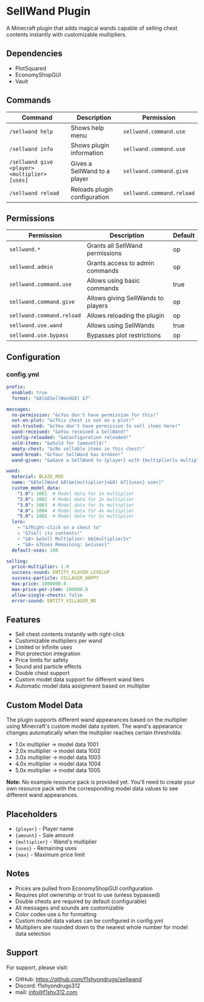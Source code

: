 # SellWand Plugin

A Minecraft plugin that adds magical wands capable of selling chest contents instantly with customizable multipliers.

## Dependencies
- PlotSquared
- EconomyShopGUI
- Vault

## Commands
| Command | Description | Permission |
|---------|-------------|------------|
| `/sellwand help` | Shows help menu | `sellwand.command.use` |
| `/sellwand info` | Shows plugin information | `sellwand.command.use` |
| `/sellwand give <player> <multiplier> [uses]` | Gives a SellWand to a player | `sellwand.command.give` |
| `/sellwand reload` | Reloads plugin configuration | `sellwand.command.reload` |

## Permissions
| Permission | Description | Default |
|------------|-------------|---------|
| `sellwand.*` | Grants all SellWand permissions | op |
| `sellwand.admin` | Grants access to admin commands | op |
| `sellwand.command.use` | Allows using basic commands | true |
| `sellwand.command.give` | Allows giving SellWands to players | op |
| `sellwand.command.reload` | Allows reloading the plugin | op |
| `sellwand.use.wand` | Allows using SellWands | true |
| `sellwand.use.bypass` | Bypasses plot restrictions | op |

## Configuration

### config.yml
```yaml
prefix:
  enabled: true
  format: "&8[&6SellWand&8] &7"

messages:
  no-permission: "&cYou don't have permission for this!"
  not-on-plot: "&cThis chest is not on a plot!"
  not-trusted: "&cYou don't have permission to sell items here!"
  wand-received: "&aYou received a SellWand!"
  config-reloaded: "&aConfiguration reloaded!"
  sold-items: "&aSold for {amount}$!"
  empty-chest: "&cNo sellable items in this chest!"
  wand-break: "&cYour SellWand has broken!"
  wand-given: "&aGave a SellWand to {player} with {multiplier}x multiplier and {uses} uses!"

wand:
  material: BLAZE_ROD
  name: "&6SellWand &8(&e{multiplier}x&8) &7[{uses} uses]"
  custom_model_data:
    "1.0": 1001  # Model data for 1x multiplier
    "2.0": 1002  # Model data for 2x multiplier
    "3.0": 1003  # Model data for 3x multiplier
    "4.0": 1004  # Model data for 4x multiplier
    "5.0": 1005  # Model data for 5x multiplier
  lore:
    - "&7Right-click on a chest to"
    - "&7sell its contents!"
    - "&8» &eSell Multiplier: &6{multiplier}x"
    - "&8» &7Uses Remaining: &e{uses}"
  default-uses: 100

selling:
  price-multiplier: 1.0
  success-sound: ENTITY_PLAYER_LEVELUP
  success-particle: VILLAGER_HAPPY
  max-price: 1000000.0
  max-price-per-item: 100000.0
  allow-single-chests: false
  error-sound: ENTITY_VILLAGER_NO
```

## Features
- Sell chest contents instantly with right-click
- Customizable multipliers per wand
- Limited or infinite uses
- Plot protection integration
- Price limits for safety
- Sound and particle effects
- Double chest support
- Custom model data support for different wand tiers
- Automatic model data assignment based on multiplier

## Custom Model Data
The plugin supports different wand appearances based on the multiplier using Minecraft's custom model data system. The wand's appearance changes automatically when the multiplier reaches certain thresholds:
- 1.0x multiplier → model data 1001
- 2.0x multiplier → model data 1002
- 3.0x multiplier → model data 1003
- 4.0x multiplier → model data 1004
- 5.0x multiplier → model data 1005

**Note:** No example resource pack is provided yet. You'll need to create your own resource pack with the corresponding model data values to see different wand appearances.

## Placeholders
- `{player}` - Player name
- `{amount}` - Sale amount
- `{multiplier}` - Wand's multiplier
- `{uses}` - Remaining uses
- `{max}` - Maximum price limit

## Notes
- Prices are pulled from EconomyShopGUI configuration
- Requires plot ownership or trust to use (unless bypassed)
- Double chests are required by default (configurable)
- All messages and sounds are customizable
- Color codes use `&` for formatting
- Custom model data values can be configured in config.yml
- Multipliers are rounded down to the nearest whole number for model data selection

## Support
For support, please visit:
- GitHub: https://github.com/f1shyondrugs/sellwand
- Discord: f1shyondrugs312
- mail: info@f1shy312.com